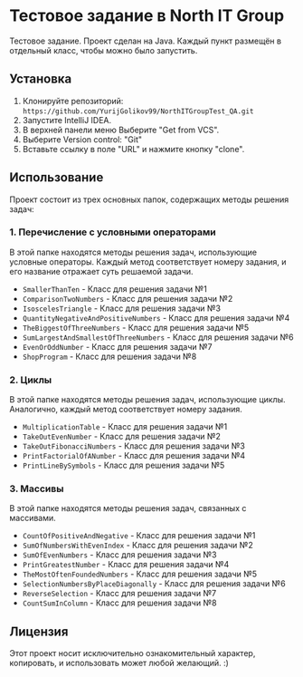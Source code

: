 # Тестовое задание в North IT Group
Тестовое задание. Проект сделан на Java. Каждый пункт размещён в отдельный класс, чтобы можно было запустить.


## Установка
1. Клонируйте репозиторий: `https://github.com/YurijGolikov99/NorthITGroupTest_QA.git`
2. Запустите IntelliJ IDEA.
3. В верхней панели меню Выберите "Get from VCS".
4. Выберите Version control: "Git"
5. Вставьте ссылку в поле "URL" и нажмите кнопку "clone".


## Использование
Проект состоит из трех основных папок, содержащих методы решения задач:

### 1. Перечисление с условными операторами
В этой папке находятся методы решения задач, использующие условные операторы. Каждый метод соответствует номеру задания, и его название отражает суть решаемой задачи.
- `SmallerThanTen` - Класс для решения задачи №1
- `ComparisonTwoNumbers` - Класс для решения задачи №2
- `IsoscelesTriangle` - Класс для решения задачи №3
- `QuantityNegativeAndPositiveNumbers` - Класс для решения задачи №4
- `TheBiggestOfThreeNumbers` - Класс для решения задачи №5
- `SumLargestAndSmallestOfThreeNumbers` - Класс для решения задачи №6
- `EvenOrOddNumber` - Класс для решения задачи №7
- `ShopProgram` - Класс для решения задачи №8

### 2. Циклы
В этой папке находятся методы решения задач, использующие циклы. Аналогично, каждый метод соответствует номеру задания.
- `MultiplicationTable` - Класс для решения задачи №1
- `TakeOutEvenNumber` - Класс для решения задачи №2
- `TakeOutFibonacciNumbers` - Класс для решения задачи №3
- `PrintFactorialOfANumber` - Класс для решения задачи №4
- `PrintLineBySymbols` - Класс для решения задачи №5

### 3. Массивы
В этой папке находятся методы решения задач, связанных с массивами.
- `CountOfPositiveAndNegative` - Класс для решения задачи №1
- `SumOfNumbersWithEvenIndex` - Класс для решения задачи №2
- `SumOfEvenNumbers` - Класс для решения задачи №3
- `PrintGreatestNumber` - Класс для решения задачи №4
- `TheMostOftenFoundedNumbers` - Класс для решения задачи №5
- `SelectionNumbersByPlaceDiagonally` - Класс для решения задачи №6
- `ReverseSelection` - Класс для решения задачи №7
- `CountSumInColumn` - Класс для решения задачи №8


## Лицензия
Этот проект носит исключительно ознакомительный характер, копировать, и использовать может любой желающий. :)
